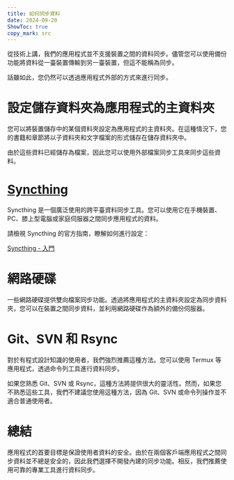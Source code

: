 ```yaml
---
title: 如何同步資料  
date: 2024-09-20  
ShowToc: true
copy_mark: src
---
```


從技術上講，我們的應用程式並不支援裝置之間的資料同步。儘管您可以使用備份功能將資料從一臺裝置傳輸到另一臺裝置，但這不能稱為同步。

話雖如此，您仍然可以透過應用程式外部的方式來進行同步。

# 設定儲存資料夾為應用程式的主資料夾

您可以將裝置儲存中的某個資料夾設定為應用程式的主資料夾。在這種情況下，您的書籍和章節將以子資料夾和文字檔案的形式儲存在儲存資料夾中。

由於這些資料已經儲存為檔案，因此您可以使用外部檔案同步工具來同步這些資料。

# [Syncthing](https://play.google.com/store/apps/details?id=com.nutomic.syncthingandroid)

Syncthing 是一個廣泛使用的跨平臺資料同步工具。您可以使用它在手機裝置、PC、膝上型電腦或家庭伺服器之間同步應用程式的資料。

請檢視 Syncthing 的官方指南，瞭解如何進行設定：

[Syncthing - 入門](https://docs.syncthing.net/intro/getting-started.html#getting-started)

# 網路硬碟

一些網路硬碟提供雙向檔案同步功能。透過將應用程式的主資料夾設定為同步資料夾，您可以在裝置之間同步資料，並利用網路硬碟作為額外的備份伺服器。

# Git、SVN 和 Rsync

對於有程式設計知識的使用者，我們強烈推薦這種方法。您可以使用 Termux 等應用程式，透過命令列工具進行資料同步。

如果您熟悉 Git、SVN 或 Rsync，這種方法將提供很大的靈活性。然而，如果您不熟悉這些工具，我們不建議您使用這種方法，因為 Git、SVN 或命令列操作並不適合普通使用者。

# 總結

應用程式的首要目標是保證使用者資料的安全。由於在兩個客戶端應用程式之間同步資料並不總是安全的，因此我們選擇不開發內建的同步功能。相反，我們推薦使用可靠的專業工具進行資料同步。
